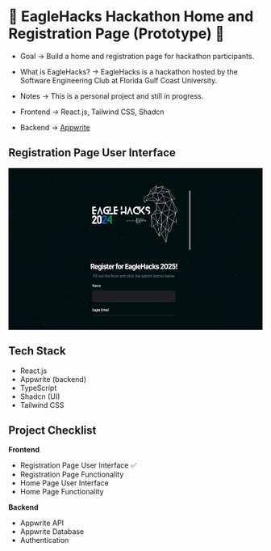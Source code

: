 # 🦅 EagleHacks Hackathon Home and Registration Page (Prototype) 🦅

- Goal -> Build a home and registration page for hackathon participants.

- What is EagleHacks? -> EagleHacks is a hackathon hosted by the Software Engineering Club at Florida Gulf Coast University.

- Notes -> This is a personal project and still in progress.

- Frontend -> React.js, Tailwind CSS, Shadcn

- Backend -> [Appwrite](https://appwrite.io/?utm_term=mobile%20app%20development%20software&utm_campaign=Website+traffic-Search-July&utm_source=adwords&utm_medium=ppc&hsa_acc=8189217294&hsa_cam=21428501931&hsa_grp=166941975249&hsa_ad=704615028685&hsa_src=g&hsa_tgt=kwd-296336029370&hsa_kw=mobile%20app%20development%20software&hsa_mt=b&hsa_net=adwords&hsa_ver=3&gad_source=1&gclid=Cj0KCQjwt4a2BhD6ARIsALgH7DohnRZspjxyjrmolX6EXFwiS05kv6Sw3aIgEmZif_BlbAQ42-OVahYaAtLaEALw_wcB)


## Registration Page User Interface <a name="introduction"></a>

<div style="display: flex; justify-content: space-around;">
  <img src="https://raw.githubusercontent.com/tbaratta/EagleHacks_Prototype/main/images/Signup_Form.png" alt="Signup Form" width="600" height="320">
</div>

## Tech Stack <a name="tech-stack"></a>

- React.js
- Appwrite (backend)
- TypeScript
- Shadcn (UI)
- Tailwind CSS

## Project Checklist <a name="check-list"></a>

**Frontend**

- Registration Page User Interface ✅
- Registration Page Functionality
- Home Page User Interface
- Home Page Functionality

**Backend**

- Appwrite API
- Appwrite Database
- Authentication



